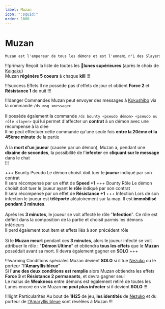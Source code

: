 ```yaml
---
label: Muzan
icon: ":squid:"
order: 1000
---
```


# Muzan

```txt
Muzan est l'empereur de tous les démons et est l'ennemi n°1 des Slayers
```

!!!primary
Reçoit la liste de toutes les :large_orange_diamond:**lunes supérieures** (après le choix de [Kaigaku](./Kaigaku)) <br>
Muzan **régénère 5 coeurs** à chaque **kill**
!!!

!!!success Effets
Il ne possède pas d'effets de jour et obtient **Force 2** et **Résistance 1** de nuit
!!!

!!!danger Commandes
Muzan peut envoyer des messages à [Kokushibo](./kokushibo) via la commande ```/ds msg <message>```  <br>
<br>
Il possède également la commande ```/ds bounty <pseudo démon> <pseudo ou rôle slayer>``` qui lui permet d'affecter un **contrat** à un démon avec une récompense à la clée <br>
Il ne peut effectuer cette commande qu'une seule fois **entre la 20ème et la 45ème minute** de la partie <br>
<br>
À la **mort d'un joueur** (causée par un démon), Muzan a, pendant une **dixaine de secondes**, la possibilité de l'**infecter** en **cliquant sur le message** dans le chat <br>
!!!

+++ Bounty Pseudo
Le démon choisit doit tuer le **joueur** indiqué par son contrat <br>
Il sera récompensé par un effet de **Speed +1**
+++ Bounty Rôle 
Le démon choisit doit tuer le joueur ayant le **rôle** indiqué par son contrat <br>
Il sera récompensé par un effet de **Résistance +1**
+++ Infection
Lors de son infection le joueur est **téléporté** aléatoirement sur la map. Il est **immobilisé pendant 3 minutes**. <br>
<br>
Après les **3 minutes**, le joueur se voit affecté le rôle "**Infection**". Ce rôle est définit dans la composition de la partie et choisit parmis les démons inférieurs <br>
Il perd également tout item et effets liés à son précédent rôle <br>
<br>
Si le **Muzan meurt** pendant ces **3 minutes**, alors le joueur infecté se voit attribuer le rôle : "**Démon Ultime**" et obtiendra **tous les effets** que le **Muzan** possédait avant sa mort. Il devra également gagner en **SOLO**
+++

!!!warning Conditions spéciales
Muzan devient **SOLO** si il tue [Nezuko](../slayer/nezuko) ou le porteur "**l'Amaryllis bleue**" <br>
Si l'**une des deux conditions est remplie** alors Muzan obtiendra les effets **Force 3** et **Résistance 2** **permanants**, et devra gagner seul <br>
Le malus de **Weakness** entre démons est également retiré de toutes les Lunes encore en vie
Muzan **ne peut plus infecter** si il devient **SOLO**
!!!

!!!light Particularités
Au bout de **1H25** de jeu, **les identités** de [Nezuko](../slayer/nezuko) et du porteur de [l'Amaryllis bleue](/demonslayer-uhc/divers/ab) sont révélées à Muzan
!!!



<div id='buff' style='visibility: hidden'>
  
Si Muzan a besoin d'un buff -> chance d'infliger wither à chaque coup 

</div>



